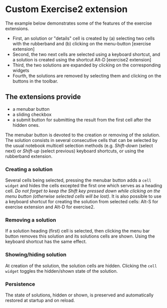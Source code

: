 Custom Exercise2 extension
=========

The example below demonstrates some of the features of the exercise extensions.

- First, an solution or "details" cell is created by (a) selecting two cells with the rubberband and (b) clicking on the menu-button [exercise extension]
- Second, the two next cells are selected using a keyboard shortcut, and a solution is created using the shortcut Alt-D [exercise2 extension]
- Third, the two solutions are expanded by clicking on the corresponding widgets
- Fourth, the solutions are removed by selecting them and clicking on the buttons in the toolbar.




The extensions provide
----------------------

- a menubar button
- a sliding checkbox
- a submit button for submitting the result from the first cell after the hidden ones.


The menubar button is devoted to the creation or removing of the solution. The solution consists in several consecutive cells that can be selected by the usual notebook multicell selection methods (e.g. *Shift-down* (select next) or *Shift-up* (select previous) keyboard shortcuts, or using the rubberband extension.


### Creating a solution

Several cells being selected, pressing the menubar button adds a `cell widget` and hides the cells excepted the first one which serves as a heading cell. *Do not forget to keep the Shift key pressed down while clicking on the menu button
(otherwise selected cells will be lost)*. It is also possible to use a keyboard shortcut for creating the solution from selected cells: Alt-S for exercise extension and Alt-D for exercise2.


### Removing a solution

If a solution heading (first) cell is selected, then clicking the menu bar button removes this solution and its solutions cells are shown. Using the keyboard shortcut has the same effect.


### Showing/hiding solution

At creation of the solution, the solution cells are hidden. Clicking the `cell widget` toggles the hidden/shown state of the solution.


### Persistence

The state of solutions, hidden or shown, is preserved and automatically restored at startup and on reload.

